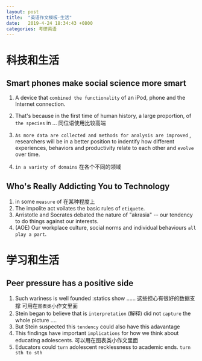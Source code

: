 ```yaml
---
layout: post
title:  "英语作文模板-生活"
date:   2019-4-24 18:34:43 +0800
categories: 考研英语
---
```


# 科技和生活

## Smart phones make social science more smart

1. A device that ``combined the functionality`` of an iPod, phone and the Internet connection.

2. That's because in the first time of human history, a large proportion, of ``the species`` in ...
同位语使用比较高端
 
3. ``As more data are collected and methods for analysis are improved`` , researchers will be in a better position to indentify how different experiences, behaviors and productivity relate to each other and ``evolve`` over time.

4. ``in a variety of domains`` 在各个不同的领域

## Who's Really Addicting You to Technology
1. in some ``measure`` of 在某种程度上
2. The impolite act voilates the basic rules of  ``etiquete``.
3. Arristotle and Socrates debated the nature of "akrasia" -- our tendency to do things against our interests.
4. (AOE) Our workplace culture, social norms and individual behaviours ``all play a part``.


# 学习和生活

## Peer pressure has a positive side

1. Such wariness is well founded :statics show ...... 这些担心有很好的数据支撑  可用在``图表类``小作文里面
2. Stein began to believe that is ``interpretation`` (解释)  did not  ``capture`` the whole picture .... 
3. But Stein suspected this ``tendency`` could also have this adavantage 
4. This findings have important ``implications`` for how we think about educating adolescents. 可以用在图表类小作文里面 
5. Educators could ``turn`` adolescent recklessness to academic ends. ``turn sth to sth``
